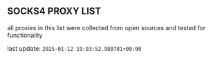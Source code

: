 ## SOCKS4 PROXY LIST

all proxies in this list were collected from open sources and tested for functionality

last update: `2025-01-12 19:03:52.980781+00:00`